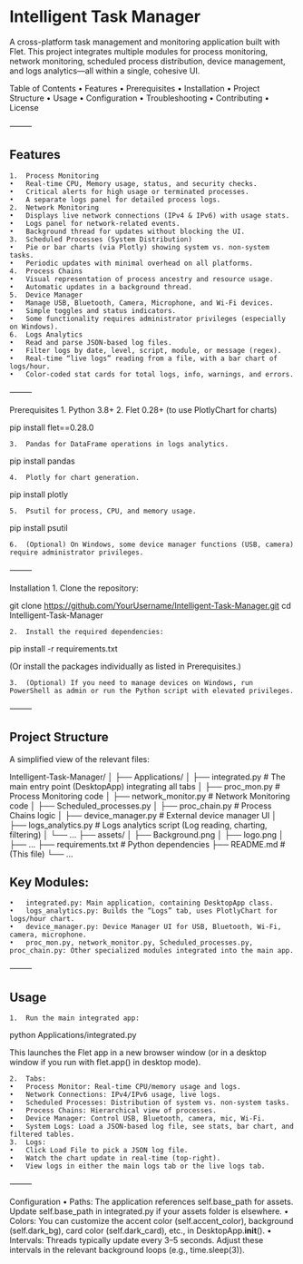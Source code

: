 #  Intelligent Task Manager

A cross-platform task management and monitoring application built with Flet. This project integrates multiple modules for process monitoring, network monitoring, scheduled process distribution, device management, and logs analytics—all within a single, cohesive UI.

Table of Contents
	•	Features
	•	Prerequisites
	•	Installation
	•	Project Structure
	•	Usage
	•	Configuration
	•	Troubleshooting
	•	Contributing
	•	License

⸻

##  Features
	1.	Process Monitoring
	•	Real-time CPU, Memory usage, status, and security checks.
	•	Critical alerts for high usage or terminated processes.
	•	A separate logs panel for detailed process logs.
	2.	Network Monitoring
	•	Displays live network connections (IPv4 & IPv6) with usage stats.
	•	Logs panel for network-related events.
	•	Background thread for updates without blocking the UI.
	3.	Scheduled Processes (System Distribution)
	•	Pie or bar charts (via Plotly) showing system vs. non-system tasks.
	•	Periodic updates with minimal overhead on all platforms.
	4.	Process Chains
	•	Visual representation of process ancestry and resource usage.
	•	Automatic updates in a background thread.
	5.	Device Manager
	•	Manage USB, Bluetooth, Camera, Microphone, and Wi-Fi devices.
	•	Simple toggles and status indicators.
	•	Some functionality requires administrator privileges (especially on Windows).
	6.	Logs Analytics
	•	Read and parse JSON-based log files.
	•	Filter logs by date, level, script, module, or message (regex).
	•	Real-time “live logs” reading from a file, with a bar chart of logs/hour.
	•	Color-coded stat cards for total logs, info, warnings, and errors.

⸻

Prerequisites
	1.	Python 3.8+
	2.	Flet 0.28+ (to use PlotlyChart for charts)

pip install flet==0.28.0


	3.	Pandas for DataFrame operations in logs analytics.

pip install pandas


	4.	Plotly for chart generation.

pip install plotly


	5.	Psutil for process, CPU, and memory usage.

pip install psutil


	6.	(Optional) On Windows, some device manager functions (USB, camera) require administrator privileges.

⸻

Installation
	1.	Clone the repository:

git clone https://github.com/YourUsername/Intelligent-Task-Manager.git
cd Intelligent-Task-Manager


	2.	Install the required dependencies:

pip install -r requirements.txt

(Or install the packages individually as listed in Prerequisites.)

	3.	(Optional) If you need to manage devices on Windows, run PowerShell as admin or run the Python script with elevated privileges.

⸻

##  Project Structure

A simplified view of the relevant files:

Intelligent-Task-Manager/
│
├── Applications/
│   ├── integrated.py        # The main entry point (DesktopApp) integrating all tabs
│   ├── proc_mon.py          # Process Monitoring code
│   ├── network_monitor.py   # Network Monitoring code
│   ├── Scheduled_processes.py
│   ├── proc_chain.py        # Process Chains logic
│   ├── device_manager.py    # External device manager UI
│   ├── logs_analytics.py    # Logs analytics script (Log reading, charting, filtering)
│   └── ...
├── assets/
│   ├── Background.png
│   ├── logo.png
│   ├── ...
├── requirements.txt         # Python dependencies
├── README.md                # (This file)
└── ...

##  Key Modules:
	•	integrated.py: Main application, containing DesktopApp class.
	•	logs_analytics.py: Builds the “Logs” tab, uses PlotlyChart for logs/hour chart.
	•	device_manager.py: Device Manager UI for USB, Bluetooth, Wi-Fi, camera, microphone.
	•	proc_mon.py, network_monitor.py, Scheduled_processes.py, proc_chain.py: Other specialized modules integrated into the main app.

⸻

##  Usage
	1.	Run the main integrated app:

python Applications/integrated.py

This launches the Flet app in a new browser window (or in a desktop window if you run with flet.app() in desktop mode).

	2.	Tabs:
	•	Process Monitor: Real-time CPU/memory usage and logs.
	•	Network Connections: IPv4/IPv6 usage, live logs.
	•	Scheduled Processes: Distribution of system vs. non-system tasks.
	•	Process Chains: Hierarchical view of processes.
	•	Device Manager: Control USB, Bluetooth, camera, mic, Wi-Fi.
	•	System Logs: Load a JSON-based log file, see stats, bar chart, and filtered tables.
	3.	Logs:
	•	Click Load File to pick a JSON log file.
	•	Watch the chart update in real-time (top-right).
	•	View logs in either the main logs tab or the live logs tab.

⸻

Configuration
	•	Paths: The application references self.base_path for assets. Update self.base_path in integrated.py if your assets folder is elsewhere.
	•	Colors: You can customize the accent color (self.accent_color), background (self.dark_bg), card color (self.dark_card), etc., in DesktopApp.__init__().
	•	Intervals: Threads typically update every 3–5 seconds. Adjust these intervals in the relevant background loops (e.g., time.sleep(3)).



